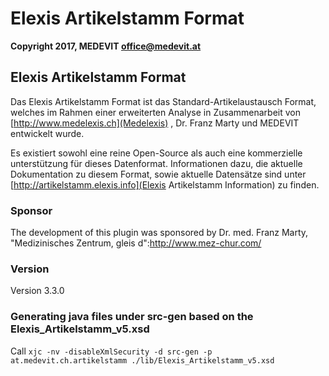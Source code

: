 # Elexis Artikelstamm Format

__Copyright 2017, MEDEVIT <office@medevit.at>__ 

## Elexis Artikelstamm Format 

Das Elexis Artikelstamm Format ist das Standard-Artikelaustausch Format, welches im Rahmen einer erweiterten
Analyse in Zusammenarbeit von [http://www.medelexis.ch](Medelexis) , Dr. Franz Marty und MEDEVIT entwickelt wurde.

Es existiert sowohl eine reine Open-Source als auch eine kommerzielle unterstützung für dieses Datenformat. Informationen dazu, die aktuelle Dokumentation zu diesem Format, sowie aktuelle Datensätze sind unter [http://artikelstamm.elexis.info](Elexis Artikelstamm Information) zu finden.

### Sponsor

The development of this plugin was sponsored by Dr. med. Franz Marty, "Medizinisches Zentrum, gleis d":http://www.mez-chur.com/ 

### Version

Version 3.3.0

### Generating java files under src-gen based on the Elexis_Artikelstamm_v5.xsd

Call `xjc -nv -disableXmlSecurity -d src-gen -p at.medevit.ch.artikelstamm ./lib/Elexis_Artikelstamm_v5.xsd`

